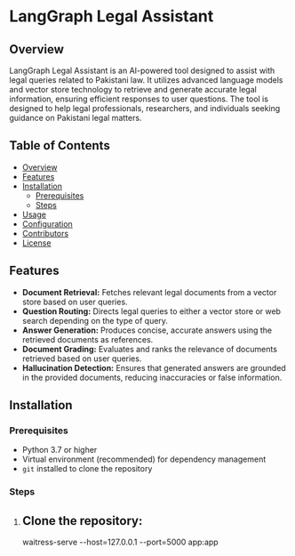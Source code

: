 # LangGraph Legal Assistant

## Overview

LangGraph Legal Assistant is an AI-powered tool designed to assist with legal queries related to Pakistani law. It utilizes advanced language models and vector store technology to retrieve and generate accurate legal information, ensuring efficient responses to user questions. The tool is designed to help legal professionals, researchers, and individuals seeking guidance on Pakistani legal matters.

## Table of Contents

- [Overview](#overview)
- [Features](#features)
- [Installation](#installation)
    - [Prerequisites](#prerequisites)
    - [Steps](#steps)
- [Usage](#usage)
- [Configuration](#configuration)
- [Contributors](#contributors)
- [License](#license)

## Features

- **Document Retrieval:** Fetches relevant legal documents from a vector store based on user queries.
- **Question Routing:** Directs legal queries to either a vector store or web search depending on the type of query.
- **Answer Generation:** Produces concise, accurate answers using the retrieved documents as references.
- **Document Grading:** Evaluates and ranks the relevance of documents retrieved based on user queries.
- **Hallucination Detection:** Ensures that generated answers are grounded in the provided documents, reducing inaccuracies or false information.

## Installation

### Prerequisites

- Python 3.7 or higher
- Virtual environment (recommended) for dependency management
- `git` installed to clone the repository

### Steps

1. **Clone the repository:**
    - 
    waitress-serve --host=127.0.0.1 --port=5000 app:app